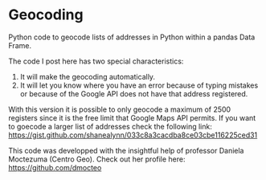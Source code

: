 # Geocoding
Python code to geocode lists of addresses in Python within a pandas Data Frame.  

The code I post here has two special characteristics:
1. It will make the geocoding automatically.
2. It will let you know where you have an error because of typing mistakes or because of the Google API does not have that address registered.


With this version it is possible to only geocode a maximum of 2500 registers since it is the free limit that Google Maps API permits.
If you want to goecode a larger list of addresses check the following link: https://gist.github.com/shanealynn/033c8a3cacdba8ce03cbe116225ced31 

This code was developped with the insightful help of professor Daniela Moctezuma (Centro Geo). Check out her profile here: https://github.com/dmocteo
